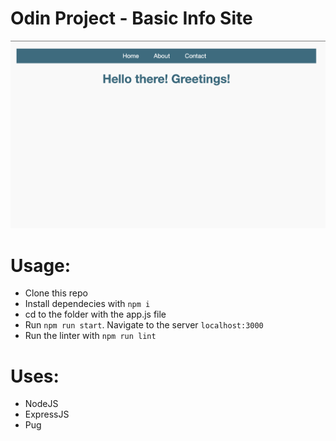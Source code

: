 # Odin Project - Basic Info Site
![basic info site - express](express-site.png)

# Usage:
- Clone this repo
- Install dependecies with `npm i`
- cd to the folder with the app.js file
- Run `npm run start`. Navigate to the server `localhost:3000`
- Run the linter with `npm run lint`

# Uses:
- NodeJS
- ExpressJS
- Pug